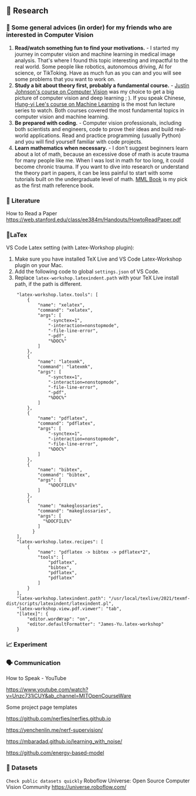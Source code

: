## 🧐 Research

### 🤖 Some general advices (in order) for my friends who are interested in Computer Vision
1. **Read/watch something fun to find your motivations.** - I started my journey in computer vision and machine learning in medical image analysis. That's where I found this topic interesting and impactful to the real world. Some people like robotics, autonomous driving, AI for science, or TikToking. Have as much fun as you can and you will see some problems that you want to work on.
2. **Study a bit about theory first, probably a fundamental course.** - [Justin Johnson's course on Computer Vision](https://www.youtube.com/watch?v=dJYGatp4SvA&list=PL5-TkQAfAZFbzxjBHtzdVCWE0Zbhomg7r&ab_channel=MichiganOnline) was my choice to get a big picture of computer vision and deep learning ; ). If you speak Chinese, [Hung-yi Lee's course on Machine Learning](https://www.youtube.com/watch?v=Ye018rCVvOo&list=PLJV_el3uVTsMhtt7_Y6sgTHGHp1Vb2P2J&ab_channel=Hung-yiLee) is the most fun lecture series to watch. Both courses covered the most fundamental topics in computer vision and machine learning.
3. **Be prepared with coding.** - Computer vision professionals, including both scientists and engineers, code to prove their ideas and build real-world applications. Read and practice programming (usually Python) and you will find yourself familiar with code projects.
4. **Learn mathematics when necessary.** - I don't suggest beginners learn about a lot of math, because an excessive dose of math is acute trauma for many people like me. When I was lost in math for too long, it could become chronic trauma. If you want to dive into research or understand the theory part in papers, it can be less painful to start with some tutorials built on the undergraduate level of math. [MML Book](https://mml-book.github.io/) is my pick as the first math reference book.

### 📑 Literature
How to Read a Paper
https://web.stanford.edu/class/ee384m/Handouts/HowtoReadPaper.pdf

### 📝LaTex
VS Code Latex setting (with Latex-Workshop plugin):
1. Make sure you have installed TeX Live and VS Code Latex-Workshop plugin on your Mac.
2. Add the following code to global `settings.json` of VS Code.
3. Replace `latex-workshop.latexindent.path` with your TeX Live install path, if the path is different.
```
    "latex-workshop.latex.tools": [
        {
            "name": "xelatex",
            "command": "xelatex",
            "args": [
                "-synctex=1",
                "-interaction=nonstopmode",
                "-file-line-error",
                "-pdf",
                "%DOC%"
            ]
        },
        {
            "name": "latexmk",
            "command": "latexmk",
            "args": [
                "-synctex=1",
                "-interaction=nonstopmode",
                "-file-line-error",
                "-pdf",
                "%DOC%"
            ]
        },
        {
            "name": "pdflatex",
            "command": "pdflatex",
            "args": [
                "-synctex=1",
                "-interaction=nonstopmode",
                "-file-line-error",
                "%DOC%"
            ]
        },
        {
            "name": "bibtex",
            "command": "bibtex",
            "args": [
                "%DOCFILE%"
            ]
        },
        {
            "name": "makeglossaries",
            "command": "makeglossaries",
            "args": [
              "%DOCFILE%"
            ]
          }
    ],
    "latex-workshop.latex.recipes": [
        {
            "name": "pdflatex -> bibtex -> pdflatex*2",
            "tools": [
                "pdflatex",
                "bibtex",
                "pdflatex",
                "pdflatex"
            ]
        }
    ],
    "latex-workshop.latexindent.path": "/usr/local/texlive/2021/texmf-dist/scripts/latexindent/latexindent.pl",
    "latex-workshop.view.pdf.viewer": "tab",
    "[latex]": {
        "editor.wordWrap": "on",
        "editor.defaultFormatter": "James-Yu.latex-workshop"
    }
```

### 📈 Experiment

### 🗣️ Communication
How to Speak - YouTube

https://www.youtube.com/watch?v=Unzc731iCUY&ab_channel=MITOpenCourseWare

Some project page templates

https://github.com/nerfies/nerfies.github.io

https://yenchenlin.me/nerf-supervision/

https://mbaradad.github.io/learning_with_noise/

https://github.com/energy-based-model

### 💾 Datasets
`Check public datasets quickly`
Roboflow Universe: Open Source Computer Vision Community
https://universe.roboflow.com/

